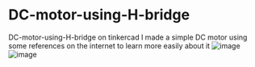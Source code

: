 # DC-motor-using-H-bridge
DC-motor-using-H-bridge on tinkercad
I made a simple DC motor using some references on the internet to learn more easily about it 
![image](https://github.com/user-attachments/assets/aee500e5-d8e1-4672-86d5-341497657ccd)
![image](https://github.com/user-attachments/assets/502e3c89-e729-49a6-99ee-c9652709d290)
